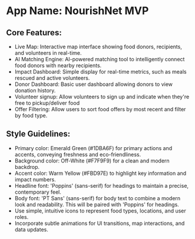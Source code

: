 # **App Name**: NourishNet MVP

## Core Features:

- Live Map: Interactive map interface showing food donors, recipients, and volunteers in real-time.
- AI Matching Engine: AI-powered matching tool to intelligently connect food donors with nearby recipients.
- Impact Dashboard: Simple display for real-time metrics, such as meals rescued and active volunteers.
- Donor Dashboard: Basic user dashboard allowing donors to view donation history.
- Volunteer signup: Allow volunteers to sign up and indicate when they're free to pickup/deliver food
- Offer Filtering: Allow users to sort food offers by most recent and filter by food type.

## Style Guidelines:

- Primary color: Emerald Green (#1DBA6F) for primary actions and accents, conveying freshness and eco-friendliness.
- Background color: Off-White (#F7F9F9) for a clean and modern backdrop.
- Accent color: Warm Yellow (#FBD97E) to highlight key information and impact numbers.
- Headline font: 'Poppins' (sans-serif) for headings to maintain a precise, contemporary feel.
- Body font: 'PT Sans' (sans-serif) for body text to combine a modern look and readability. This will be paired with 'Poppins' for headings.
- Use simple, intuitive icons to represent food types, locations, and user roles.
- Incorporate subtle animations for UI transitions, map interactions, and data updates.